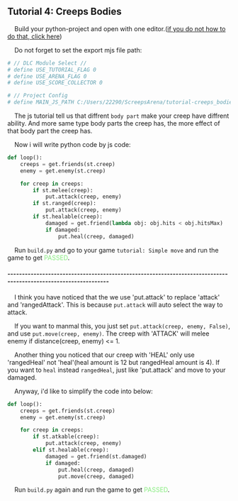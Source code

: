 ## Tutorial 4: Creeps Bodies

&nbsp;&nbsp;&nbsp;&nbsp;Build your python-project and open with one editor.([if you do not how to do that, click here](https://github.com/EagleBaby/python_screeps_arena/blob/main/README.md))


&nbsp;&nbsp;&nbsp;&nbsp;Do not forget to set the export mjs file path:
```python
# // DLC Module Select //
# define USE_TUTORIAL_FLAG 0
# define USE_ARENA_FLAG 0
# define USE_SCORE_COLLECTOR 0

# // Project Config
# define MAIN_JS_PATH C:/Users/22290/ScreepsArena/tutorial-creeps_bodies/main.mjs
```

&nbsp;&nbsp;&nbsp;&nbsp;The js tutorial tell us that diffrent ```body part``` make your creep have diffrent ability. And more same type body parts the creep has, the more effect of that body part the creep has.

&nbsp;&nbsp;&nbsp;&nbsp;Now i will write python code by js code:
```python
def loop():
    creeps = get.friends(st.creep)
    enemy = get.enemy(st.creep)

    for creep in creeps:
        if st.melee(creep):
            put.attack(creep, enemy)
        if st.ranged(creep):
            put.attack(creep, enemy)
        if st.healable(creep):
            damaged = get.friend(lambda obj: obj.hits < obj.hitsMax)
            if damaged:
                put.heal(creep, damaged)

```

&nbsp;&nbsp;&nbsp;&nbsp;Run ```build.py``` and go to your game ```tutorial: Simple move``` and run the game to get <font color=#88EC80>PASSED</font>.

#### ---------------------------------------------------------------------------------------------------------------
&nbsp;&nbsp;&nbsp;&nbsp;I think you have noticed that the we use 'put.attack' to replace 'attack' and 'rangedAttack'. This is because ```put.attack``` will auto select the way to attack. 

&nbsp;&nbsp;&nbsp;&nbsp;If you want to manmal this, you just set ```put.attack(creep, enemy, False)```, and use  ```put.move(creep, enemy)```. The creep with 'ATTACK' will melee enemy if distance(creep, enemy) <= 1. 

&nbsp;&nbsp;&nbsp;&nbsp;Another thing you noticed that our creep with 'HEAL' only use 'rangedHeal' not 'heal'(heal amount is 12 but rangedHeal amount is 4). If you want to `heal` instead `rangedHeal`, just like 'put.attack' and move to your damaged.

&nbsp;&nbsp;&nbsp;&nbsp;Anyway, i'd like to simplify the code into below:
```python
def loop():
    creeps = get.friends(st.creep)
    enemy = get.enemy(st.creep)

    for creep in creeps:
        if st.atkable(creep):
            put.attack(creep, enemy)
        elif st.healable(creep):
            damaged = get.friend(st.damaged)
            if damaged:
                put.heal(creep, damaged)
                put.move(creep, damaged)

```

&nbsp;&nbsp;&nbsp;&nbsp;Run ```build.py``` again and run the game to get <font color=#88EC80>PASSED</font>.
